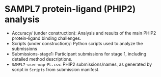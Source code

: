 # SAMPL7 protein-ligand (PHIP2) analysis

- Accuracy/ (under construction): Analysis and results of the main PHIP2 protein-ligand binding challenges.
- Scripts (under construction)/: Python scripts used to analyze the submissions
- Submissions-stage1: Participant submissions for stage 1, including detailed method descriptions.
- `SAMPL7-user-map-PL.csv`: PHIP2 submissions/names, as generated by script in `Scripts` from submission manifest.
